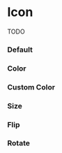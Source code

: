 # Icon

TODO

<Playground />

<Usage />

<Api />

<GlobalConfig />

<Examples />

### Default

<Example value="default" />

### Color

<Example value="color" />

### Custom Color

<Example value="custom-color" />

### Size

<Example value="size" />

### Flip

<Example value="flip" />

### Rotate

<Example value="rotate" />

<LastModified />
